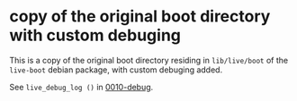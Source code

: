 # copy of the original boot directory with custom debuging

This is a copy of the original boot directory residing in 
`lib/live/boot` of the `live-boot` debian package, with custom debuging added.

See `live_debug_log ()` in [0010-debug](./0010-debug).